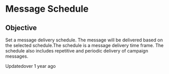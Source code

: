 # Message Schedule

## Objective

Set a message delivery schedule. The message will be delivered based on the selected schedule.The schedule is a message delivery time frame. The schedule also includes repetitive and periodic delivery of campaign messages.

Updatedover 1 year ago